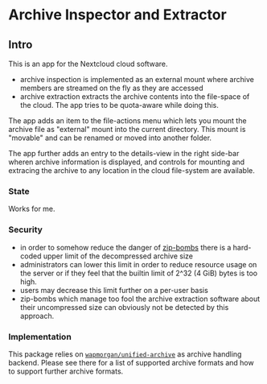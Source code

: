 # Archive Inspector and Extractor

## Intro
This is an app for the Nextcloud cloud software.

- archive inspection is implemented as an external mount where
  archive members are streamed on the fly as they are accessed
- archive extraction extracts the archive contents into the file-space
  of the cloud. The app tries to be quota-aware while doing this.

The app adds an item to the file-actions menu which lets you mount the
archive file as "external" mount into the current directory. This
mount is "movable" and can be renamed or moved into another folder.

The app further adds an entry to the details-view in the right
side-bar wheren archive information is displayed, and controls for
mounting and extracing the archive to any location in the cloud
file-system are available.

### State

Works for me.

### Security

- in order to somehow reduce the danger of
  [zip-bombs](https://en.wikipedia.org/wiki/Zip_bomb) there is a
  hard-coded upper limit of the decompressed archive size
- administrators can lower this limit in order to reduce resource
  usage on the server or if they feel that the builtin limit of 2^32 (4 GiB)
  bytes is too high.
- users may decrease this limit further on a per-user basis
- zip-bombs which manage too fool the archive extraction software about their
  uncompressed size can obviously not be detected by this approach.

### Implementation
This package relies on
[`wapmorgan/unified-archive`](https://github.com/wapmorgan/UnifiedArchive)
as archive handling backend. Please see there for a list of supported
archive formats and how to support further archive formats.

